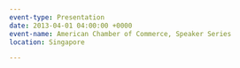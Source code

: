 ```yaml
---
event-type: Presentation
date: 2013-04-01 04:00:00 +0000
event-name: American Chamber of Commerce, Speaker Series
location: Singapore

---
```

